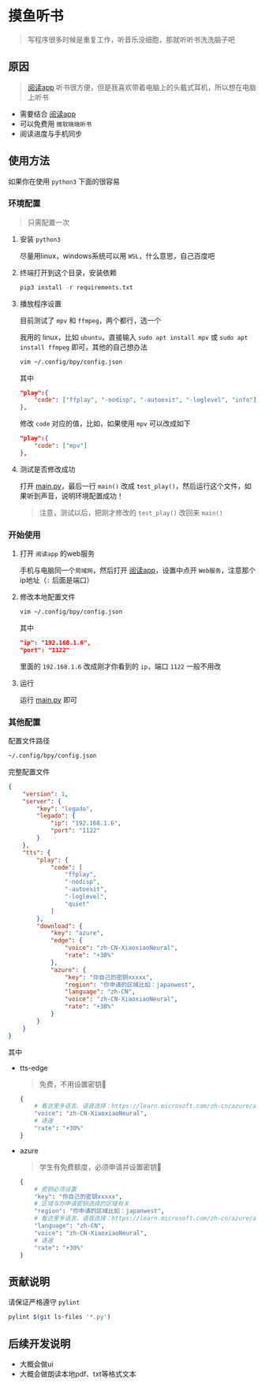 # 摸鱼听书

> 写程序很多时候是重复工作，听音乐没细胞，那就听听书洗洗脑子吧

## 原因

> [阅读app](https://github.com/gedoor/legado) 听书很方便，但是我喜欢带着电脑上的头戴式耳机，所以想在电脑上听书

- 需要结合 [阅读app](https://github.com/gedoor/legado)
- 可以免费用 `微软晓晓听书`
- 阅读进度与手机同步


## 使用方法

如果你在使用 `python3` 下面的很容易

### 环境配置

> 只需配置一次

1. 安装 `python3`

    尽量用linux，windows系统可以用 `WSL`，什么意思，自己百度吧

2. 终端打开到这个目录，安装依赖

    ```python
    pip3 install -r requirements.txt
    ```

3. 播放程序设置

    目前测试了 `mpv` 和 `ffmpeg`，两个都行，选一个

    我用的 linux，比如 `ubuntu`，直接输入 `sudo apt install mpv` 或 `sudo apt install ffmpeg` 即可，其他的自己想办法

    ```bash
    vim ~/.config/bpy/config.json
    ```
    其中
    ```json
    "play":{
        "code": ["ffplay", "-nodisp", "-autoexit", "-loglevel", "info"]
    },
    ```

    修改 `code` 对应的值，比如，如果使用 `mpv` 可以改成如下

    ```json
    "play":{
        "code": ["mpv"]
    },
    ```

4. 测试是否修改成功

    打开 [main.py](main.py)，最后一行 `main()` 改成 `test_play()`，然后运行这个文件，如果听到声音，说明环境配置成功！

    > 注意，测试以后，把刚才修改的 `test_play()` 改回来 `main()`

### 开始使用

1. 打开 `阅读app` 的web服务

    手机与电脑同一个`局域网`，然后打开 [阅读app](https://github.com/gedoor/legado)，设置中点开 `Web服务`，注意那个ip地址（`:` 后面是端口）

2. 修改本地配置文件
    
    ```bash
    vim ~/.config/bpy/config.json
    ```
    其中
    ```json
    "ip": "192.168.1.6",
    "port": "1122"
    ```
    里面的 `192.168.1.6` 改成刚才你看到的 `ip`，端口 `1122` 一般不用改

3. 运行

    运行 [main.py](main.py) 即可


### 其他配置

配置文件路径

```bash
~/.config/bpy/config.json
```

完整配置文件

```json
{
    "version": 1,
    "server": {
        "key": "legado",
        "legado": {
            "ip": "192.168.1.6",
            "port": "1122"
        }
    },
    "tts": {
        "play": {
            "code": [
                "ffplay",
                "-nodisp",
                "-autoexit",
                "-loglevel",
                "quiet"
            ]
        },
        "download": {
            "key": "azure",
            "edge": {
                "voice": "zh-CN-XiaoxiaoNeural",
                "rate": "+30%"
            },
            "azure": {
                "key": "你自己的密钥xxxxx",
                "region": "你申请的区域比如：japanwest",
                "language": "zh-CN",
                "voice": "zh-CN-XiaoxiaoNeural",
                "rate": "+30%"
            }
        }
    }
}
```

其中

- tts-edge

    > 免费，不用设置密钥🔑

    ```py
    {
        # 看这里多语言、语音选择：https://learn.microsoft.com/zh-cn/azure/ai-services/speech-service/language-support?tabs=tts
        "voice": "zh-CN-XiaoxiaoNeural",
        # 语速
        "rate": "+30%"
    }
    ```

- azure

    > 学生有免费额度，必须申请并设置密钥🔑

    ```py
    {
        # 密钥必须设置
        "key": "你自己的密钥xxxxx",
        # 区域与你申请密钥选择的区域有关
        "region": "你申请的区域比如：japanwest",
        # 看这里多语言、语音选择：https://learn.microsoft.com/zh-cn/azure/ai-services/speech-service/language-support?tabs=tts
        "language": "zh-CN",
        "voice": "zh-CN-XiaoxiaoNeural",
        # 语速
        "rate": "+30%"
    }
    ```



## 贡献说明

请保证严格遵守 `pylint`

```bash
pylint $(git ls-files '*.py')
```

## 后续开发说明

- 大概会做ui
- 大概会做朗读本地pdf、txt等格式文本
